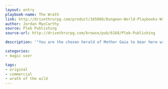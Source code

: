 ```yaml
---
layout: entry
playbook-name: The Wrath
link: http://drivethrurpg.com/product/165068/Dungeon-World-Playbooks-Wrath-of-the-Wild-Bundle
author: Jordan MacCarthy
source: Pleb Publishing
source-url: http://drivethrurpg.com/browse/pub/6168/Pleb-Publishing

description: '"You are the chosen herald of Mother Gaia to bear here wrath and destroy her enemies."'

categories:
- magic user

tags:
- original
- commercial
- wrath of the wild
---
```


